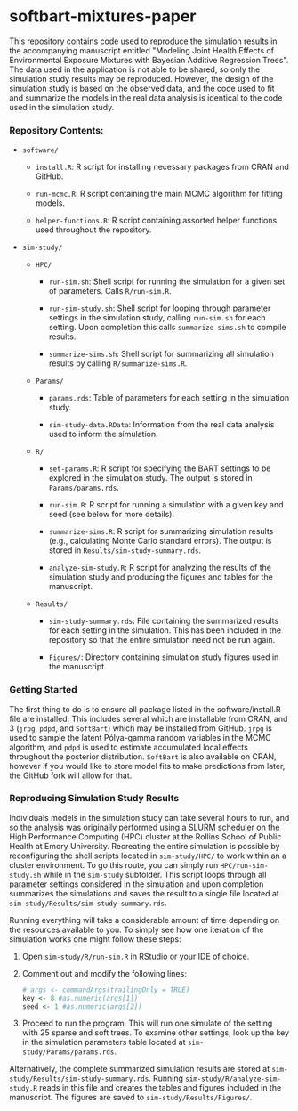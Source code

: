 # softbart-mixtures-paper

<!-- badges: start -->

<!-- badges: end -->

This repository contains code used to reproduce the simulation results in the accompanying manuscript entitled "Modeling Joint Health Effects of Environmental Exposure Mixtures with Bayesian Additive Regression Trees". The data used in the application is not able to be shared, so only the simulation study results may be reproduced. However, the design of the simulation study is based on the observed data, and the code used to fit and summarize the models in the real data analysis is identical to the code used in the simulation study.

### Repository Contents:

-   `software/`

    -   `install.R`: R script for installing necessary packages from CRAN and GitHub.

    -   `run-mcmc.R`: R script containing the main MCMC algorithm for fitting models.

    -   `helper-functions.R`: R script containing assorted helper functions used throughout the repository.

-   `sim-study/`

    -   `HPC/`

        -   `run-sim.sh`: Shell script for running the simulation for a given set of parameters. Calls `R/run-sim.R`.

        -   `run-sim-study.sh`: Shell script for looping through parameter settings in the simulation study, calling `run-sim.sh` for each setting. Upon completion this calls `summarize-sims.sh` to compile results.

        -   `summarize-sims.sh`: Shell script for summarizing all simulation results by calling `R/summarize-sims.R`.

    -   `Params/`

        -   `params.rds`: Table of parameters for each setting in the simulation study.

        -   `sim-study-data.RData`: Information from the real data analysis used to inform the simulation.

    -   `R/`

        -   `set-params.R`: R script for specifying the BART settings to be explored in the simulation study. The output is stored in `Params/params.rds`.

        -   `run-sim.R`: R script for running a simulation with a given key and seed (see below for more details).

        -   `summarize-sims.R`: R script for summarizing simulation results (e.g., calculating Monte Carlo standard errors). The output is stored in `Results/sim-study-summary.rds`.

        -   `analyze-sim-study.R`: R script for analyzing the results of the simulation study and producing the figures and tables for the manuscript.

    -   `Results/`

        -   `sim-study-summary.rds`: File containing the summarized results for each setting in the simulation. This has been included in the repository so that the entire simulation need not be run again.

        -   `Figures/`: Directory containing simulation study figures used in the manuscript.

### Getting Started

The first thing to do is to ensure all package listed in the software/install.R file are installed. This includes several which are installable from CRAN, and 3 (`jrpg`, `pdpd`, and `SoftBart`) which may be installed from GitHub. `jrpg` is used to sample the latent Pólya-gamma random variables in the MCMC algorithm, and `pdpd` is used to estimate accumulated local effects throughout the posterior distribution. `SoftBart` is also available on CRAN, however if you would like to store model fits to make predictions from later, the GitHub fork will allow for that.

### Reproducing Simulation Study Results

Individuals models in the simulation study can take several hours to run, and so the analysis was originally performed using a SLURM scheduler on the High Performance Computing (HPC) cluster at the Rollins School of Public Health at Emory University. Recreating the entire simulation is possible by reconfiguring the shell scripts located in `sim-study/HPC/` to work within an a cluster environment. To go this route, you can simply run `HPC/run-sim-study.sh` while in the `sim-study` subfolder. This script loops through all parameter settings considered in the simulation and upon completion summarizes the simulations and saves the result to a single file located at `sim-study/Results/sim-study-summary.rds`.

Running everything will take a considerable amount of time depending on the resources available to you. To simply see how one iteration of the simulation works one might follow these steps:

1.  Open `sim-study/R/run-sim.R` in RStudio or your IDE of choice.

2.  Comment out and modify the following lines:

    ``` r
    # args <- commandArgs(trailingOnly = TRUE)
    key <- 8 #as.numeric(args[1])
    seed <- 1 #as.numeric(args[2])
    ```

3.  Proceed to run the program. This will run one simulate of the setting with 25 sparse and soft trees. To examine other settings, look up the key in the simulation parameters table located at `sim-study/Params/params.rds`.

Alternatively, the complete summarized simulation results are stored at `sim-study/Results/sim-study-summary.rds`. Running `sim-study/R/analyze-sim-study.R` reads in this file and creates the tables and figures included in the manuscript. The figures are saved to `sim-study/Results/Figures/`.
